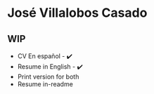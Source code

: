 # José Villalobos Casado

## WIP

-   CV En español - :heavy_check_mark:
-   Resume in English - :heavy_check_mark:
-   Print version for both
-   Resume in-readme
